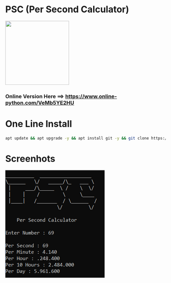 # PSC (Per Second Calculator)
<p align="left">
  <img width="200" height="200" src="https://icons-for-free.com/iconfiles/png/512/calculator-131994967672059924.png">
</p>

### Online Version Here ==> https://www.online-python.com/VeMb5YE2HU

# One Line Install
```sh
apt update && apt upgrade -y && apt install git -y && git clone https://github.com/Toxic-Omega/PSC-Per-Second-Calculator && cd PSC-Per-Second-Calculator && python3 psc.py
```
# Screenhots
<p align="left">
  <img width="312" height="336" src="https://github.com/Toxic-Omega/PSC-Per-Second-Calculator/blob/main/main.png">
</p>
